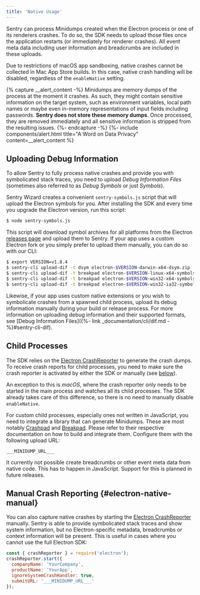 ```yaml
---
title: 'Native Usage'
---
```


Sentry can process Minidumps created when the Electron process or one of its renderers crashes. To do so, the SDK needs to upload those files once the application restarts (or immediately for renderer crashes). All event meta data including user information and breadcrumbs are included in these uploads.

Due to restrictions of macOS app sandboxing, native crashes cannot be collected in Mac App Store builds. In this case, native crash handling will be disabled, regardless of the `enableNative` setting.

{% capture __alert_content -%}
Minidumps are memory dumps of the process at the moment it crashes. As such, they might contain sensitive information on the target system, such as environment variables, local path names or maybe even in-memory representations of input fields including passwords. **Sentry does not store these memory dumps**. Once processed, they are removed immediately and all sensitive information is stripped from the resulting issues.
{%- endcapture -%}
{%- include components/alert.html
  title="A Word on Data Privacy"
  content=__alert_content
%}

## Uploading Debug Information

To allow Sentry to fully process native crashes and provide you with symbolicated stack traces, you need to upload _Debug Information Files_ (sometimes also referred to as _Debug Symbols_ or just _Symbols_).

Sentry Wizard creates a convenient `sentry-symbols.js` script that will upload the Electron symbols for you. After installing the SDK and every time you upgrade the Electron version, run this script:

```sh
$ node sentry-symbols.js
```

This script will download symbol archives for all platforms from the Electron [releases page](https://github.com/electron/electron/releases/latest) and upload them to Sentry. If your app uses a custom Electron fork or you simply prefer to upload them manually, you can do so with our CLI:

```sh
$ export VERSION=v1.8.4
$ sentry-cli upload-dif -t dsym electron-$VERSION-darwin-x64-dsym.zip
$ sentry-cli upload-dif -t breakpad electron-$VERSION-linux-x64-symbols.zip
$ sentry-cli upload-dif -t breakpad electron-$VERSION-win32-x64-symbols.zip
$ sentry-cli upload-dif -t breakpad electron-$VERSION-win32-ia32-symbols.zip
```

Likewise, if your app uses custom native extensions or you wish to symbolicate crashes from a spawned child process, upload its debug information manually during your build or release process. For more information on uploading debug information and their supported formats, see [Debug Information Files]({%- link _documentation/cli/dif.md -%}#sentry-cli-dif).

## Child Processes

The SDK relies on the [Electron CrashReporter](https://electronjs.org/docs/api/crash-reporter) to generate the crash dumps. To receive crash reports for child processes, you need to make sure the crash reporter is activated by either the SDK or manually (see [below](#electron-native-manual)).

An exception to this is _macOS_, where the crash reporter only needs to be started in the main process and watches all its child processes. The SDK already takes care of this difference, so there is no need to manually disable `enableNative`.

For custom child processes, especially ones not written in JavaScript, you need to integrate a library that can generate Minidumps. These are most notably [Crashpad](https://chromium.googlesource.com/crashpad/crashpad/) and [Breakpad](https://chromium.googlesource.com/breakpad/breakpad). Please refer to their respective documentation on how to build and integrate them. Configure them with the following upload URL:

```text
___MINIDUMP_URL___
```

It currently not possible create breadcrumbs or other event meta data from native code. This has to happen in JavaScript. Support for this is planned in future releases.

## Manual Crash Reporting {#electron-native-manual}

You can also capture native crashes by starting the [Electron CrashReporter](https://electronjs.org/docs/api/crash-reporter) manually. Sentry is able to provide symbolicated stack traces and show system information, but no Electron-specific metadata, breadcrumbs or context information will be present. This is useful in cases where you cannot use the full Electron SDK:

```javascript
const { crashReporter } = require('electron');
crashReporter.start({
  companyName: 'YourCompany',
  productName: 'YourApp',
  ignoreSystemCrashHandler: true,
  submitURL: '___MINIDUMP_URL___'
});
```
